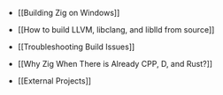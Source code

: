  * [[Building Zig on Windows]]
 * [[How to build LLVM, libclang, and liblld from source]]
 * [[Troubleshooting Build Issues]]

 * [[Why Zig When There is Already CPP, D, and Rust?]]

 * [[External Projects]]